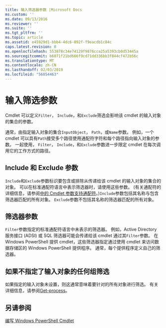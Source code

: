 ```yaml
---
title: 输入筛选器参数 |Microsoft Docs
ms.custom: ''
ms.date: 09/13/2016
ms.reviewer: ''
ms.suite: ''
ms.tgt_pltfrm: ''
ms.topic: article
ms.assetid: e45929d1-bbb4-4dc6-892f-f9eacdb1c84c
caps.latest.revision: 8
ms.openlocfilehash: 553878c34e74129f9876cca25a5393cb0d53445a
ms.sourcegitcommit: b6871f21bd666f9cd71dd336bb3f844cf472b56c
ms.translationtype: MT
ms.contentlocale: zh-CN
ms.lasthandoff: 02/03/2019
ms.locfileid: "56854463"
---
```

# <a name="input-filter-parameters"></a>输入筛选参数

Cmdlet 可以定义`Filter`， `Include`，和`Exclude`筛选会影响该 cmdlet 的输入对象的集合的参数。

通常，由指定输入对象的集合`InputObject`， `Path`，或`Name`参数。 例如，一个 cmdlet 可以具有`Path`接受多个路径使用通配符字符和每个路径指向输入对象的参数。 一起使用， `Filter`， `Include`，和`Exclude`参数进一步限定 cmdlet 在每次调用它的工作方式的路径。

## <a name="include-and-exclude-parameters"></a>Include 和 Exclude 参数

`Include`和`Exclude`参数标识要包含或排除从传递给该 cmdlet 的输入对象的集合的对象。 可以在标准通配符语言中表示筛选器时，请使用这些参数。 (有关通配符的详细信息，请参阅[中的 Cmdlet 参数支持通配符](./supporting-wildcard-characters-in-cmdlet-parameters.md)。)`Include`参数包括其名称与包含筛选器匹配的所有对象。 `Exclude`参数不包括其名称的筛选器匹配的所有对象。

## <a name="filter-parameter"></a>筛选器参数

`Filter`参数指定的标准通配符语言中未表示的筛选器。 例如，Active Directory 服务接口 (ADSI) 或 SQL 筛选器可能会传递给该 cmdlet 通过其`Filter`参数。 在 Windows PowerShell 提供 cmdlet，这些筛选器指定通过使用 cmdlet 来访问数据存储区的 Windows PowerShell 提供程序。 通常，每个提供程序定义自己的筛选器。

## <a name="filtering-if-no-set-of-input-objects-is-specified"></a>如果不指定了输入对象的任何组筛选

如果指定的输入对象未设置，则这通常意味着要针对的所有对象进行筛选。 有关详细信息，请参阅[Get-process](/powershell/module/Microsoft.PowerShell.Management/Get-Process)。

## <a name="see-also"></a>另请参阅

[编写 Windows PowerShell Cmdlet](./writing-a-windows-powershell-cmdlet.md)